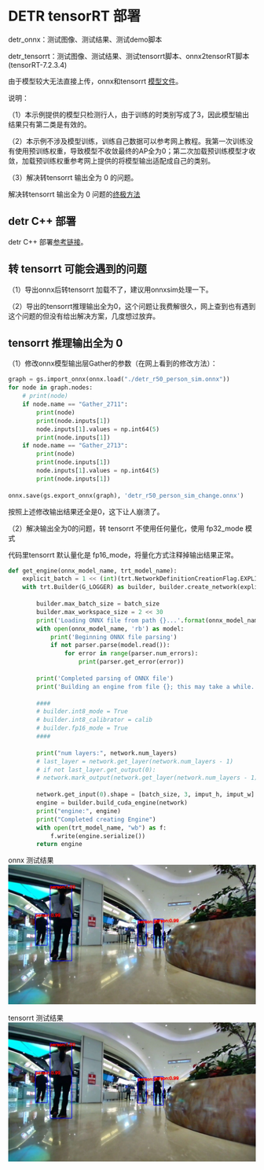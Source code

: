 # DETR tensorRT 部署

detr_onnx：测试图像、测试结果、测试demo脚本

detr_tensorrt：测试图像、测试结果、测试tensorrt脚本、onnx2tensorRT脚本(tensorRT-7.2.3.4)

由于模型较大无法直接上传，onnx和tensorrt [模型文件](https://github.com/cqu20160901/DETR_onnx_tensorRT/releases)。

说明：

（1）本示例提供的模型只检测行人，由于训练的时类别写成了3，因此模型输出结果只有第二类是有效的。

（2）本示例不涉及模型训练，训练自己数据可以参考网上教程。我第一次训练没有使用预训练权重，导致模型不收敛最终的AP全为0；第二次加载预训练模型才收敛，加载预训练权重参考网上提供的将模型输出适配成自己的类别。

（3）解决转tensorrt 输出全为 0 的问题。

解决转tensorrt 输出全为 0 问题的[终极方法](https://github.com/cqu20160901/DETR_onnx_tensorRT_V2)

## detr C++ 部署

detr C++ 部署[参考链接](https://github.com/cqu20160901/DETR_tensorRT_Cplusplus)。


## 转 tensorrt 可能会遇到的问题

（1）导出onnx后转tensorrt 加载不了，建议用onnxsim处理一下。

（2）导出的tensorrt推理输出全为0，这个问题让我费解很久，网上查到也有遇到这个问题的但没有给出解决方案，几度想过放弃。


## tensorrt 推理输出全为 0

（1）修改onnx模型输出层Gather的参数（在网上看到的修改方法）：

```python
graph = gs.import_onnx(onnx.load("./detr_r50_person_sim.onnx"))
for node in graph.nodes:
    # print(node)
    if node.name == "Gather_2711":
        print(node)
        print(node.inputs[1])
        node.inputs[1].values = np.int64(5)
        print(node.inputs[1])
    if node.name == "Gather_2713":
        print(node)
        print(node.inputs[1])
        node.inputs[1].values = np.int64(5)
        print(node.inputs[1])

onnx.save(gs.export_onnx(graph), 'detr_r50_person_sim_change.onnx')
```

按照上述修改输出结果还全是0，这下让人崩溃了。

（2）解决输出全为0的问题，转 tensorrt 不使用任何量化，使用 fp32_mode 模式

代码里tensorrt 默认量化是 fp16_mode，将量化方式注释掉输出结果正常。

```python
def get_engine(onnx_model_name, trt_model_name):
    explicit_batch = 1 << (int)(trt.NetworkDefinitionCreationFlag.EXPLICIT_BATCH)
    with trt.Builder(G_LOGGER) as builder, builder.create_network(explicit_batch) as network, trt.OnnxParser(network,
                                                                                                             G_LOGGER) as parser:
        builder.max_batch_size = batch_size
        builder.max_workspace_size = 2 << 30
        print('Loading ONNX file from path {}...'.format(onnx_model_name))
        with open(onnx_model_name, 'rb') as model:
            print('Beginning ONNX file parsing')
            if not parser.parse(model.read()):
                for error in range(parser.num_errors):
                    print(parser.get_error(error))

        print('Completed parsing of ONNX file')
        print('Building an engine from file {}; this may take a while...'.format(onnx_model_name))

        ####
        # builder.int8_mode = True
        # builder.int8_calibrator = calib
        # builder.fp16_mode = True
        ####

        print("num layers:", network.num_layers)
        # last_layer = network.get_layer(network.num_layers - 1)
        # if not last_layer.get_output(0):
        # network.mark_output(network.get_layer(network.num_layers - 1).get_output(0))//有的模型需要，有的模型在转onnx的之后已经指定了，就不需要这行

        network.get_input(0).shape = [batch_size, 3, imput_h, imput_w]
        engine = builder.build_cuda_engine(network)
        print("engine:", engine)
        print("Completed creating Engine")
        with open(trt_model_name, "wb") as f:
            f.write(engine.serialize())
        return engine
```

onnx 测试结果
![image](https://github.com/cqu20160901/DETR_onnx_tensorRT/blob/main/detr_onnx/test_onnx_result.jpg)

tensorrt 测试结果
![image](https://github.com/cqu20160901/DETR_onnx_tensorRT/blob/main/detr_tensorrt/test_result_tensorRT.jpg)
